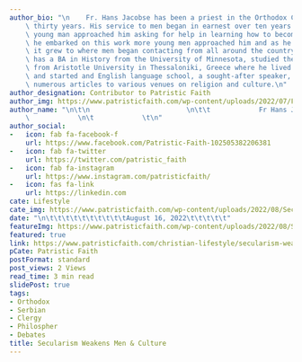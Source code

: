 ```yaml
---
author_bio: "\n    Fr. Hans Jacobse has been a priest in the Orthodox Church for over\
    \ thirty years. His service to men began in earnest over ten years ago when a\
    \ young man approached him asking for help in learning how to become a man. As\
    \ he embarked on this work more young men approached him and as he gained experienced\
    \ it grew to where men began contacting from all around the country. \nFr. Hans\
    \ has a BA in History from the University of Minnesota, studied the Greek Language\
    \ from Aristotle University in Thessaloniki, Greece where he lived for a year\
    \ and started and English language school, a sought-after speaker, and contributed\
    \ numerous articles to various venues on religion and culture.\n"
author_designation: Contributor to Patristic Faith
author_img: https://www.patristicfaith.com/wp-content/uploads/2022/07/Fr-Hans-Headshot-150x150.png
author_name: "\n\t\n                        \n\t\t            Fr Hans Jacobse    \
    \            \n\t            \t\n"
author_social:
-   icon: fab fa-facebook-f
    url: https://www.facebook.com/Patristic-Faith-102505382206381
-   icon: fab fa-twitter
    url: https://twitter.com/patristic_faith
-   icon: fab fa-instagram
    url: https://www.instagram.com/patristicfaith/
-   icon: fas fa-link
    url: https://linkedin.com
cate: Lifestyle
cate_img: https://www.patristicfaith.com/wp-content/uploads/2022/08/Secularism-Weakens-Men-Culture.png
date: "\n\t\t\t\t\t\t\t\t\t\tAugust 16, 2022\t\t\t\t\t"
featureImg: https://www.patristicfaith.com/wp-content/uploads/2022/08/Secularism-Weakens-Men-Culture.png
featured: true
link: https://www.patristicfaith.com/christian-lifestyle/secularism-weakens-men-culture%ef%bf%bc/
pCate: Patristic Faith
postFormat: standard
post_views: 2 Views
read_time: 3 min read
slidePost: true
tags:
- Orthodox
- Serbian
- Clergy
- Philospher
- Debates
title: Secularism Weakens Men & Culture
---
```

